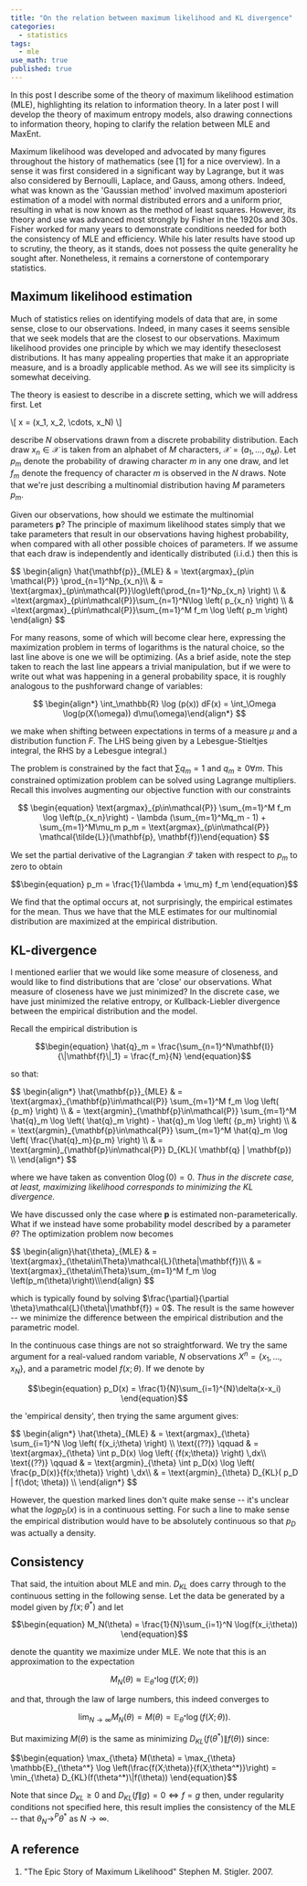 ```yaml
---
title: "On the relation between maximum likelihood and KL divergence"
categories:
  - statistics
tags:
  - mle
use_math: true
published: true
---
```


In this post I describe some of the theory of maximum likelihood estimation (MLE), highlighting its relation to information theory. In a later post I will develop the theory of maximum entropy models, also drawing connections to information theory, hoping to clarify the relation between MLE and MaxEnt. 

Maximum likelihood was developed and advocated by many figures throughout the history of mathematics (see [1] for a nice overview). In a sense it was first considered in a significant way by Lagrange, but it was also considered by Bernoulli, Laplace, and Gauss, among others. Indeed, what was known as the 'Gaussian method' involved maximum aposteriori estimation of a model with normal distributed errors and a uniform prior, resulting in what is now known as the method of least squares. However, its theory and use was advanced most strongly by Fisher in the 1920s and 30s. Fisher worked for many years to demonstrate conditions needed for both the consistency of MLE and efficiency. While his later results have stood up to scrutiny, the theory, as it stands, does not possess the quite generality he sought after. Nonetheless, it remains a cornerstone of contemporary statistics.

## Maximum likelihood estimation

Much of statistics relies on identifying models of data that are, in some sense, close to our observations. Indeed, in many cases it seems sensible that we seek models that are the closest to our observations. Maximum likelihood provides one principle by which we may identify theseclosest distributions. It has many appealing properties that make it an appropriate measure, and is a broadly applicable method. As we will see its simplicity is somewhat deceiving.

The theory is easiest to describe in a discrete setting, which we will address first. Let

\\[
x = (x_1, x_2, \cdots, x_N)
\\]

describe $N$ observations drawn from a discrete probability distribution. Each draw $x_n\in\mathcal{X}$ is taken from an alphabet of $M$ characters, $\mathcal{X}=(a_1, \dots, a_M)$. Let $p_m$ denote the probability of drawing character $m$ in any one draw, and let $f_m$ denote the frequency of character $m$ is observed in the $N$ draws. Note that we're just describing a multinomial distribution having $M$ parameters $p_m$.

Given our observations, how should we estimate the multinomial parameters $\mathbf{p}$? The principle of maximum likelihood states simply that we take parameters that result in our observations having highest probability, when compared with all other possible choices of parameters. If we assume that each draw is independently and identically distributed (i.i.d.) then this is

<div>
$$
\begin{align}
\hat{\mathbf{p}}_{MLE} &amp; = \text{argmax}_{p\in \mathcal{P}} \prod_{n=1}^Np_{x_n}\\
&amp; = \text{argmax}_{p\in\mathcal{P}}\log\left(\prod_{n=1}^Np_{x_n} \right) \\
&amp; =\text{argmax}_{p\in\mathcal{P}}\sum_{n=1}^N\log \left( p_{x_n} \right) \\
&amp; =\text{argmax}_{p\in\mathcal{P}}\sum_{m=1}^M f_m \log \left( p_m \right) 
\end{align}
$$
</div>

For many reasons, some of which will become clear here, expressing the maximization problem in terms of logarithms is the natural choice, so the last line above is one we will be optimizing. (As a brief aside, note the step taken to reach the last line appears a trivial manipulation, but if we were to write out what was happening in a general probability space, it is roughly analogous to the pushforward change of variables:

$$
\begin{align*}
\int_\mathbb{R} \log (p(x)) dF(x) = \int_\Omega \log(p(X(\omega)) d\mu(\omega)\end{align*}
$$

we make when shifting between expectations in terms of a measure $\mu$ and a distribution function $F$. The LHS being given by a Lebesgue-Stieltjes integral, the RHS by a Lebesgue integral.)

The problem is constrained by the fact that $\sum q_m = 1$ and $q_m\ge 0 \forall m$. This constrained optimization problem can be solved using Lagrange multipliers. Recall this involves augmenting our objective function with our constraints

$$
\begin{equation}
\text{argmax}_{p\in\mathcal{P}} \sum_{m=1}^M f_m \log \left(p_{x_n}\right) - \lambda (\sum_{m=1}^Mq_m - 1) + \sum_{m=1}^M\mu_m p_m = \text{argmax}_{p\in\mathcal{P}} \mathcal{\tilde{L}}(\mathbf{p}, \mathbf{f})\end{equation}
$$

We set the partial derivative of the Lagrangian $\mathcal{\tilde{L}}$ taken with respect to $p_m$ to zero to obtain

$$\begin{equation}
p_m = \frac{1}{\lambda + \mu_m} f_m
\end{equation}$$

We find that the optimal occurs at, not surprisingly, the empirical estimates for the mean. Thus we have that the MLE estimates for our multinomial distribution are maximized at the empirical distribution. 

## KL-divergence

I mentioned earlier that we would like some measure of closeness, and would like to find distributions that are 'close' our observations. What measure of closeness have we just minimized? In the discrete case, we have just minimized the relative entropy, or Kullback-Liebler divergence between the empirical distribution and the model.

Recall the empirical distribution is

$$\begin{equation}
\hat{q}_m = \frac{\sum_{n=1}^N\mathbf{I}}{\|\mathbf{f}\|_1} = \frac{f_m}{N}
\end{equation}$$

so that:

<div>
$$
\begin{align*}
\hat{\mathbf{p}}_{MLE} 
& = \text{argmax}_{\mathbf{p}\in\mathcal{P}} \sum_{m=1}^M f_m \log \left( {p_m} \right) \\
& = \text{argmin}_{\mathbf{p}\in\mathcal{P}} \sum_{m=1}^M \hat{q}_m \log \left( \hat{q}_m \right) - \hat{q}_m \log \left( {p_m} \right) \\
& = \text{argmin}_{\mathbf{p}\in\mathcal{P}} \sum_{m=1}^M \hat{q}_m \log \left( \frac{\hat{q}_m}{p_m} \right) \\
& = \text{argmin}_{\mathbf{p}\in\mathcal{P}} D_{KL}( \mathbf{q} | \mathbf{p}) \\
\end{align*}
$$
</div>

where we have taken as convention $0\log(0) = 0$. _Thus in the discrete case, at least, maximizing likelihood corresponds to minimizing the KL divergence._

We have discussed only the case where $\mathbf{p}$ is estimated non-parameterically. What if we instead have some probability model described by a parameter $\theta$? The optimization problem now becomes

<div>
$$
\begin{align}\hat{\theta}_{MLE} & = \text{argmax}_{\theta\in\Theta}\mathcal{L}(\theta|\mathbf{f})\\
& = \text{argmax}_{\theta\in\Theta}\sum_{m=1}^M f_m \log \left(p_m(\theta)\right)\\\end{align}
$$
</div>

which is typically found by solving $\frac{\partial}{\partial \theta}\mathcal{L}(\theta\|\mathbf{f}) = 0$. The result is the same however -- we minimize the difference between the empirical distribution and the parametric model. 

In the continuous case things are not so straightforward. We try the same argument for a real-valued random variable, $N$ observations $X^n = \{x_1, \dots, x_N \}$, and a parametric model $f(x; \theta)$. If we denote by

$$\begin{equation}
p_D(x) = \frac{1}{N}\sum_{i=1}^{N}\delta(x-x_i)
\end{equation}$$

the 'empirical density', then trying the same argument gives:

<div>
$$
\begin{align*}
\hat{\theta}_{MLE} 
& = \text{argmax}_{\theta} \sum_{i=1}^N \log \left( f(x_i;\theta) \right) \\
\text{(??)} \qquad & = \text{argmax}_{\theta} \int p_D(x) \log \left( {f(x;\theta)} \right) \,dx\\
\text{(??)} \qquad & = \text{argmin}_{\theta} \int p_D(x) \log \left( \frac{p_D(x)}{f(x;\theta)} \right) \,dx\\
& = \text{argmin}_{\theta} D_{KL}( p_D | f(\dot; \theta)) \\
\end{align*}
$$
</div>

However, the question marked lines don't quite make sense -- it's unclear what the $log p_D(x)$ is in a continuous setting. For such a line to make sense the empirical distribution would have to be absolutely continuous so that $p_D$ was actually a density. 

## Consistency

That said, the intuition about MLE and min. $D_{KL}$ does carry through to the continuous setting in the following sense. Let the data be generated by a model given by $f(x; \theta^*)$ and let

$$\begin{equation}
M_N(\theta) = \frac{1}{N}\sum_{i=1}^N \log(f(x_i;\theta))
\end{equation}$$

denote the quantity we maximize under MLE. We note that this is an approximation to the expectation

$$\begin{equation}
M_N(\theta) \approx \mathbb{E}_{\theta^*} \log(f(X;\theta))
\end{equation}$$

and that, through the law of large numbers, this indeed converges to

$$\begin{equation}
\lim_{N\to\infty} M_N(\theta) =M(\theta) = \mathbb{E}_{\theta^*} \log(f(X;\theta)).
\end{equation}$$

But maximizing $M(\theta)$ is the same as minimizing $D_{KL}(f(\theta^*)\|f(\theta))$ since:

<div>
$$\begin{equation}
\max_{\theta} M(\theta) = \max_{\theta} \mathbb{E}_{\theta^*} \log \left(\frac{f(X;\theta)}{f(X;\theta^*)}\right) = \min_{\theta} D_{KL}(f(\theta^*)\|f(\theta))
\end{equation}$$
</div>

Note that since $D_{KL} \ge 0$ and $D_{KL}(f\|g) = 0 \iff f = g$ then, under regularity conditions not specified here, this result implies the consistency of the MLE -- that $\theta_N \to^{P} \theta^*$ as $N\to\infty$. 

## A reference

1. "The Epic Story of Maximum Likelihood" Stephen M. Stigler. 2007.
